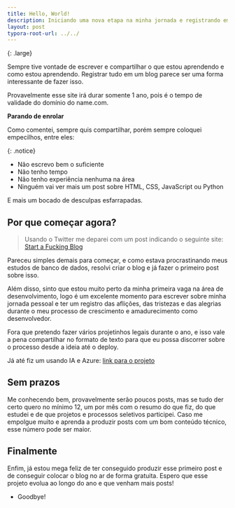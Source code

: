 ```yaml
---
title: Hello, World!
description: Iniciando uma nova etapa na minha jornada e registrando em um blog pessoal.
layout: post
typora-root-url: ../../
---
```


{: .large}

Sempre tive vontade de escrever e compartilhar o que estou aprendendo e como estou aprendendo. Registrar tudo em um blog parece ser uma forma interessante de fazer isso.

Provavelmente esse site irá durar somente 1 ano, pois é o tempo de validade do domínio do name.com.

**Parando de enrolar**

Como comentei, sempre quis compartilhar, porém sempre coloquei empecilhos, entre eles:

{: .notice}
- Não escrevo bem o suficiente
- Não tenho tempo
- Não tenho experiência nenhuma na área
- Ninguém vai ver mais um post sobre HTML, CSS, JavaScript ou Python

E mais um bocado de desculpas esfarrapadas.

## Por que começar agora?

> Usando o Twitter me deparei com um post indicando o seguinte site: [Start a Fucking Blog](https://startafuckingblog.com/)

Pareceu simples demais para começar, e como estava procrastinando meus estudos de banco de dados, resolvi criar o blog e já fazer o primeiro post sobre isso.

Além disso, sinto que estou muito perto da minha primeira vaga na área de desenvolvimento, logo é um excelente momento para escrever sobre minha jornada pessoal e ter um registro das aflições, das tristezas e das alegrias durante o meu processo de crescimento e amadurecimento como desenvolvedor.

Fora que pretendo fazer vários projetinhos legais durante o ano, e isso vale a pena compartilhar no formato de texto para que eu possa discorrer sobre o processo desde a ideia até o deploy.

Já até fiz um usando IA e Azure: [link para o projeto](https://github.com/diogoodev/analyse-and-generate-images-with-Azure-IA)

## Sem prazos

Me conhecendo bem, provavelmente serão poucos posts, mas se tudo der certo quero no mínimo 12, um por mês com o resumo do que fiz, do que estudei e de que projetos e processos seletivos participei. Caso me empolgue muito e aprenda a produzir posts com um bom conteúdo técnico, esse número pode ser maior.

## Finalmente

Enfim, já estou mega feliz de ter conseguido produzir esse primeiro post e de conseguir colocar o blog no ar de forma gratuita. Espero que esse projeto evolua ao longo do ano e que venham mais posts!

- Goodbye!
